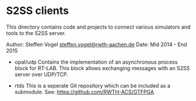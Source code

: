 # S2SS clients

This directory contains code and projects to connect
various simulators and tools to the S2SS server.

Author: Steffen Vogel <steffen.vogel@rwth-aachen.de>
Date: Mid 2014 - End 2015

- opal/udp
   Contains the implementation of an asynchronous process block for RT-LAB.
   This block allows exchanging messages with an S2SS server over UDP/TCP.

- rtds
   This is a seperate Git repository which can be included as a submodule.
   See: https://github.com/RWTH-ACS/GTFPGA
